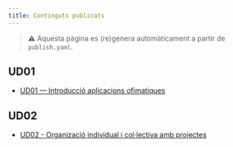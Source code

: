 ```yaml
---
title: Continguts publicats
---
```


> ⚠️ Aquesta pàgina es (re)genera automàticament a partir de `publish.yaml`.

## UD01
- [UD01 — Introducció aplicacions ofimatiques](unitats-didactiques/ud01-iao/aof-ud01-introduccion-a-aplicaciones-ofimaticas.md)

## UD02
- [UD02 - Organizació individual i col·lectiva amb projectes](unitats-didactiques/ud02-oiicap/aof-ud02-organizacion-individual-y-colectiva-con-clickup.md)

